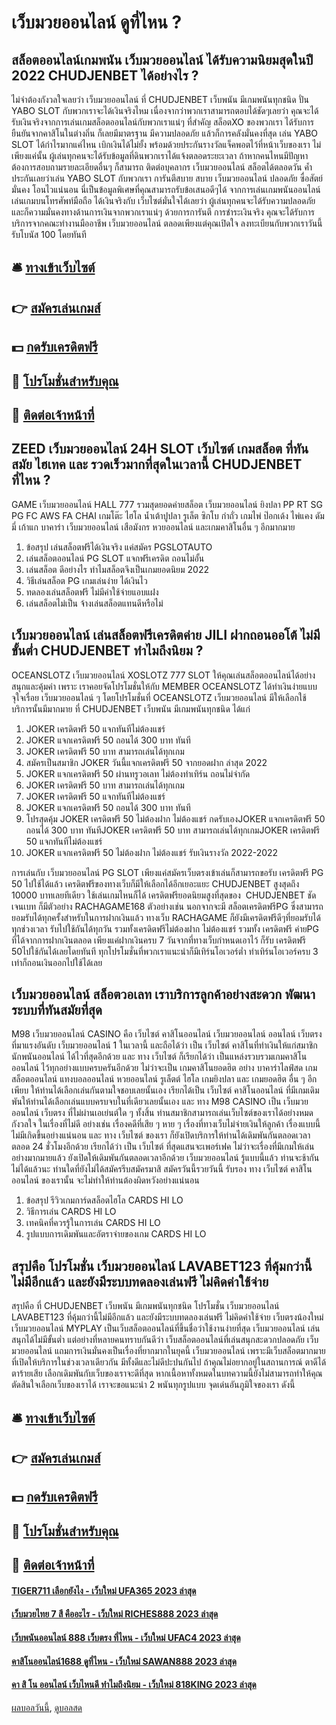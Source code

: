 # เว็บมวยออนไลน์ ดูที่ไหน ?
## สล็อตออนไลน์เกมพนัน เว็บมวยออนไลน์ ได้รับความนิยมสุดในปี 2022 CHUDJENBET ได้อย่างไร ?
ไม่จำต้องกังวลใจเลยว่า เว็บมวยออนไลน์ ที่ CHUDJENBET เว็บพนัน มีเกมพนันทุกชนิด ปั่น YABO SLOT กับพวกเราจะได้เงินจริงไหม เนื่องจากว่าพวกเราสามารถตอบได้ชัดๆเลยว่า คุณจะได้รับเงินจริงจากการเล่นเกมสล็อตออนไลน์กับพวกเราแน่ๆ ที่สำคัญ สล็อตXO ของพวกเรา ได้รับการยืนยันจากคาสิโนในต่างถิ่น ก็เลยมีมาตรฐาน มีความปลอดภัย แล้วก็การคลังมั่นคงที่สุด เล่น YABO SLOT ได้กำไรมากแค่ไหน เบิกเงินได้ไม่ยั้ง พร้อมด้วยประกันรางวัลแจ็คพอตไว้ที่หน้าเว็บของเรา ไม่เพียงแค่นั้น ผู้เล่นทุกคนจะได้รับข้อมูลที่ดินพวกเราได้แจ้งตลอดระยะเวลา ถ้าหากคนไหนมีปัญหา ต้องการสอบถามรายละเอียดอื่นๆ ก็สามารถ ติดต่อบุคลากร เว็บมวยออนไลน์ สล็อตได้ตลอดวัน ค้ำประกันเลยว่าเล่น YABO SLOT กับพวกเรา การันตีสบาย สบาย เว็บมวยออนไลน์ ปลอดภัย ซื่อสัตย์ มั่นคง โอนไวแน่นอน นี่เป็นข้อมูลพิเศษที่คุณสามารถรับข้อเสนอดีๆได้ จากการเล่นเกมพนันออนไลน์ เล่นเกมบนโทรศัพท์มือถือ ได้เงินจริงกับ เว็บไซต์มั่นใจได้เลยว่า ผู้เล่นทุกคนจะได้รับความปลอดภัย และก็ความมั่นคงทางด้านการเงินจากพวกเราแน่ๆ ด้วยการการันตี การชำระเงินจริง คุณจะได้รับการบริการจากคณะทำงานมืออาชีพ เว็บมวยออนไลน์ ตลอดเพียงแต่คุณเปิดใจ ลงทะเบียนกับพวกเราวันนี้ รับโบนัส 100 โดยทันที

## 🛎 [ทางเข้าเว็บไซต์](https://bit.ly/3SdLNi2)
## 👉 [สมัครเล่นเกมส์](https://bit.ly/3SdLNi2)
## 💵 [กดรับเครดิตฟรี](https://bit.ly/3dyRKHj)
## 👑 [โปรโมชั่นสำหรับคุณ](https://bit.ly/3dyRKHj)
## 📱 [ติดต่อเจ้าหน้าที่](https://bit.ly/3dyRKHj)

## ZEED เว็บมวยออนไลน์ 24H SLOT เว็บไซต์ เกมสล็อต ที่ทันสมัย ไฮเทค และ รวดเร็วมากที่สุดในเวลานี้ CHUDJENBET ที่ไหน ?
GAME เว็บมวยออนไลน์ HALL 777 รวมสุดยอดค่ายสล็อต เว็บมวยออนไลน์ ยิงปลา PP RT SG PG FC AWS FA CHAI เกมโต๊ะ ไฮโล น้ำเต้าปูปลา รูเล็ต ซิกโบ กำถั่ว เกมไพ่ ป๊อกเด้ง ไพ่แคง ดัมมี่ เก้าแก บาคาร่า เว็บมวยออนไลน์ เสือมังกร หวยออนไลน์ และเกมคาสิโนอื่น ๆ อีกมากมาย
1. ข้อสรุป เล่นสล็อตฟรีได้เงินจริง แค่สมัคร PGSLOTAUTO
2. เล่นสล็อตออนไลน์ PG SLOT แจกฟรีเครดิต ถอนไม่อั้น
3. เล่นสล็อต ดีอย่างไร ทำไมสล็อตจึงเป็นเกมยอดนิยม 2022
4. วิธีเล่นสล็อต PG เกมเล่นง่าย ได้เงินไว
5. ทดลองเล่นสล็อตฟรี ไม่มีค่าใช้จ่ายแอบแฝง
6. เล่นสล็อตไม่เป็น จ้างเล่นสล็อตแทนดีหรือไม่

## เว็บมวยออนไลน์ เล่นสล็อตฟรีเครดิตค่าย JILI ฝากถอนออโต้ ไม่มีขั้นต่ำ CHUDJENBET ทำไมถึงนิยม ?
OCEANSLOTZ เว็บมวยออนไลน์ XOSLOTZ 777 SLOT ให้คุณเล่นสล็อตออนไลน์ได้อย่างสนุกและคุ้มค่า เพราะ เราคอยจัดโปรโมชั่นให้กับ MEMBER OCEANSLOTZ ได้ทำเงินง่ายแบบจุใจเรื่อย เว็บมวยออนไลน์ ๆ โดยโปรโมชั่นที่ OCEANSLOTZ เว็บมวยออนไลน์ มีให้เลือกใช้บริการนั้นมีมากมาย ที่ CHUDJENBET เว็บพนัน มีเกมพนันทุกชนิด ได้แก่
1. JOKER เครดิตฟรี 50 แจกทันทีไม่ต้องแชร์
2. JOKER แจกเครดิตฟรี 50 ถอนได้ 300 บาท ทันที
3. JOKER เครดิตฟรี 50 บาท สามารถเล่นได้ทุกเกม
4. สมัครเป็นสมาชิก JOKER วันนี้แจกเครดิตฟรี 50 จากยอดฝาก ล่าสุด 2022
5. JOKER แจกเครดิตฟรี 50 ผ่านทรูวอเลท ไม่ต้องทำเทิร์น ถอนไม่จำกัด
6. JOKER เครดิตฟรี 50 บาท สามารถเล่นได้ทุกเกม
7. JOKER เครดิตฟรี 50 แจกทันทีไม่ต้องแชร์
8. JOKER แจกเครดิตฟรี 50 ถอนได้ 300 บาท ทันที
9. โปรสุดคุ้ม JOKER เครดิตฟรี 50 ไม่ต้องฝาก ไม่ต้องแชร์ กดรับเองJOKER แจกเครดิตฟรี 50 ถอนได้ 300 บาท ทันทีJOKER เครดิตฟรี 50 บาท สามารถเล่นได้ทุกเกมJOKER เครดิตฟรี 50 แจกทันทีไม่ต้องแชร์
10. JOKER แจกเครดิตฟรี 50 ไม่ต้องฝาก ไม่ต้องแชร์ รับเงินรางวัล 2022-2022

การเล่นกับ เว็บมวยออนไลน์ PG SLOT เพียงแค่สมัครเว็บตรงเข้าเล่นก็สามารถขอรับ เครดิตฟรี PG 50 ไปใช้ได้แล้ว เครดิตฟรีของทางเว็บก็มีให้เลือกได้อีกเยอะแยะ CHUDJENBET สูงสุดถึง 10000 บาทเลยทีเดียว ใช้เล่นเกมไหนก็ได้ เครดิตฟรียอดนิยมสูงที่สุดของ  CHUDJENBET ชัดเจนเบท ก็มีตัวอย่าง RACHAGAME168 ตัวอย่างเช่น
นอกจากจะมี สล็อตเครดิตฟรีPG ซึ่งสามารถยอมรับได้ทุกครั้งสำหรับในการฝากเงินแล้ว ทางเว็บ RACHAGAME ก็ยังมีเครดิตฟรีดีๆที่ยอมรับได้ทุกช่วงเวลา รับไปใช้กันได้ทุกวัน รวมทั้งเครดิตฟรีไม่ต้องฝาก ไม่ต้องแชร์ รวมทั้ง เครดิตฟรี ค่ายPG ที่ได้จากการฝากเงินตลอด เพียงแค่ฝากเงินครบ 7 วันจากที่ทางเว็บกำหนดเอาไว้ ก็รับ เครดิตฟรี 50ไปใช้กันได้เลยโดยทันที ทุกโปรโมชั่นที่พวกเราแนะนำก็มีเทิร์นโอเวอร์ต่ำ ทำเทิร์นโอเวอร์ครบ 3 เท่าก็ถอนเงินออกไปใช้ได้เลย

## เว็บมวยออนไลน์ สล็อตวอเลท เราบริการลูกค้าอย่างสะดวก พัฒนาระบบที่ทันสมัยที่สุด
M98 เว็บมวยออนไลน์ CASINO คือ เว็บไซต์ คาสิโนออนไลน์ เว็บมวยออนไลน์ ออนไลน์ เว็บตรง ที่มาแรงอันดับ เว็บมวยออนไลน์ 1 ในเวลานี้ และถือได้ว่า เป็น เว็บไซต์ คาสิโนที่ทำเงินให้แก่สมาชิกนักพนันออนไลน์ ได้ไวที่สุดอีกด้วย และ ทาง เว็บไซต์ ก็เรียกได้ว่า เป็นแหล่งรวบรวมเกมคาสิโนออนไลน์ ไว้ทุกอย่างแบบครบครันอีกด้วย ไม่ว่าจะเป็น เกมคาสิโนยอดฮิต อย่าง บาคาร่าไลฟ์สด เกมสล็อตออนไลน์ แทงบอลออนไลน์ หวยออนไลน์ รูเล็ตต์ ไฮโล เกมยิงปลา และ เกมยอดฮิต อื่น ๆ อีกเพียบ ให้ท่านได้เลือกเล่นกันตามใจชอบเลยนั้นเอง เรียกได้เป็น เว็บไซต์ คาสิโนออนไลน์ ที่มีเกมเดิมพันให้ท่านได้เลือกเล่นแบบครบจบในที่เดียวเลยนั้นเอง และ ทาง M98 CASINO เป็น เว็บมวยออนไลน์ เว็บตรง ที่ไม่ผ่านเอเย่นต์ใด ๆ ทั้งสิ้น ท่านสมาชิกสามารถเล่นเว็บไซต์ของเราได้อย่างหมดกังวลใจ ในเรื่องที่ไม่ดี อย่างเช่น เรื่องคดีที่เสีย ๆ หาย ๆ เรื่องที่ทางเว็บไม่จ่ายเงินให้ลูกค้า เรื่องแบบนี้ไม่มีเกิดขึ้นอย่างแน่นอน และ ทาง เว็บไซต์ ของเรา ก็ยังเปิดบริการให้ท่านได้เดิมพันกันตลอดเวลา ตลอด 24 ชั่วโมงอีกด้วย เรียกได้ว่า เป็น เว็บไซต์ ที่สุดแสนจะเพอร์เฟค ไม่ว่าจะเรื่องที่มีเกมให้เล่นอย่างมากมายแล้ว ยังเปิดให้เดิมพันกันตลอดเวลาอีกด้วย เว็บมวยออนไลน์ รู้แบบนี้แล้ว ท่านจะช้ากันไม่ได้แล้วนะ ท่านใดที่ยังไม่ได้สมัครรีบสมัครมาสิ สมัครวันนี้รวยวันนี้ รับรอง ทาง เว็บไซต์ คาสิโนออนไลน์ ของเรานั้น จะไม่ทำให้ท่านต้องผิดหวังอย่างแน่นอน
1. ข้อสรุป รีวิวเกมการ์ดสล็อตไฮโล CARDS HI LO
2. วิธีการเล่น CARDS HI LO
3. เทคนิคที่ควรรู้ในการเล่น CARDS HI LO
4. รูปแบบการเดิมพันและอัตราจ่ายของเกม CARDS HI LO

## สรุปคือ โปรโมชั่น เว็บมวยออนไลน์ LAVABET123 ที่คุ้มกว่านี้ไม่มีอีกแล้ว และยังมีระบบทดลองเล่นฟรี ไม่คิดค่าใช้จ่าย
สรุปคือ ที่ CHUDJENBET เว็บพนัน มีเกมพนันทุกชนิด โปรโมชั่น เว็บมวยออนไลน์ LAVABET123 ที่คุ้มกว่านี้ไม่มีอีกแล้ว และยังมีระบบทดลองเล่นฟรี ไม่คิดค่าใช้จ่าย เว็บตรงน้องใหม่ เว็บมวยออนไลน์ MYPLAY เป็นเว็บสล็อตออนไลน์ที่ขึ้นชื่อว่าใช้งานง่ายที่สุด เว็บมวยออนไลน์ เล่นสนุกได้ไม่มีขั้นต่ำ แต่อย่างที่หลายคนทราบกันดีว่า เว็บสล็อตออนไลน์ที่เล่นสนุกสะดวกปลอดภัย เว็บมวยออนไลน์ แถมการเงินมั่นคงเป็นเรื่องที่ยากมากในยุคนี้ เว็บมวยออนไลน์ เพราะมีเว็บสล็อตมากมายที่เปิดให้บริการในช่วงเวลาเดียวกัน มีทั้งดีและไม่ดีปะปนกันไป ถ้าคุณไม่อยากอยู่ในสถานการณ์ ตาดีได้ตาร้ายเสีย เลือกเดิมพันกับเว็บของเราจะดีที่สุด หากเนื้อหาทั้งหมดในบทความนี้ยังไม่สามารถทำให้คุณตัดสินใจเลือกเว็บของเราได้ เราจะขอแนะนำ 2 พนันทุกรูปแบบ จุดเด่นอันภูมิใจของเรา ดังนี้

## 🛎 [ทางเข้าเว็บไซต์](https://bit.ly/3SdLNi2)
## 👉 [สมัครเล่นเกมส์](https://bit.ly/3SdLNi2)
## 💵 [กดรับเครดิตฟรี](https://bit.ly/3dyRKHj)
## 👑 [โปรโมชั่นสำหรับคุณ](https://bit.ly/3dyRKHj)
## 📱 [ติดต่อเจ้าหน้าที่](https://bit.ly/3dyRKHj)

#### [TIGER711 เลือกยังไง - เว็บใหม่ UFA365 2023 ล่าสุด](https://atom.io/themes/tiger711%20เลือกยังไง%20-%20เว็บใหม่%20ufa365%202023%20ล่าสุด)
#### [เว็บมวยไทย 7 สี คืออะไร - เว็บใหม่ RICHES888 2023 ล่าสุด](https://atom.io/themes/เว็บมวยไทย%207%20สี%20คืออะไร%20-%20เว็บใหม่%20riches888%202023%20ล่าสุด)
#### [เว็บพนันออนไลน์ 888 เว็บตรง ที่ไหน - เว็บใหม่ UFAC4 2023 ล่าสุด](https://atom.io/themes/เว็บพนันออนไลน์%20888%20เว็บตรง%20ที่ไหน%20-%20เว็บใหม่%20ufac4%202023%20ล่าสุด)
#### [คาสิโนออนไลน์1688 ดูที่ไหน - เว็บใหม่ SAWAN888 2023 ล่าสุด](https://atom.io/themes/คาสิโนออนไลน์1688%20ดูที่ไหน%20-%20เว็บใหม่%20sawan888%202023%20ล่าสุด)
#### [คา สิ โน ออนไลน์ เว็บไหนดี ทำไมถึงนิยม - เว็บใหม่ 818KING 2023 ล่าสุด](https://atom.io/themes/คา%20สิ%20โน%20ออนไลน์%20เว็บไหนดี%20ทำไมถึงนิยม%20-%20เว็บใหม่%20818king%202023%20ล่าสุด)

[ผลบอลวันนี้](https://siamsport.tv "ผลบอลวันนี้"), [ดูบอลสด](https://siamsport.tv/ดูบอลสด "ดูบอลสด")